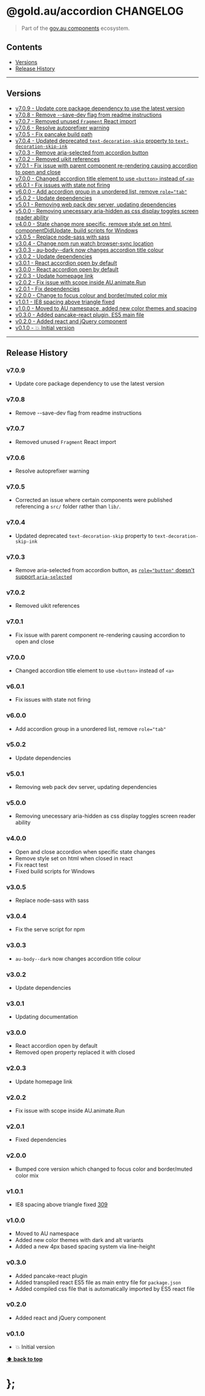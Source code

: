 @gold.au/accordion CHANGELOG
======================

> Part of the [gov.au components](https://github.com/designsystemau/gold-design-system/) ecosystem.


## Contents

* [Versions](#install)
* [Release History](#release-history)


----------------------------------------------------------------------------------------------------------------------------------------------------------------


## Versions

* [v7.0.9 - Update core package dependency to use the latest version](#v709)
* [v7.0.8 - Remove --save-dev flag from readme instructions](#v708)
* [v7.0.7 - Removed unused `Fragment` React import](#v707)
* [v7.0.6 - Resolve autoprefixer warning](#v706)
* [v7.0.5 - Fix pancake build path](#v705)
* [v7.0.4 - Updated deprecated `text-decoration-skip` property to `text-decoration-skip-ink`](#v704)
* [v7.0.3 - Remove aria-selected from accordion button](#v703)
* [v7.0.2 - Removed uikit references](#v702)
* [v7.0.1 - Fix issue with parent component re-rendering causing accordion to open and close](#v701)
* [v7.0.0 - Changed accordion title element to use `<button>` instead of `<a>`](#v700)
* [v6.0.1 - Fix issues with state not firing](#v601)
* [v6.0.0 - Add accordion group in a unordered list, remove `role="tab"`](#v600)
* [v5.0.2 - Update dependencies](#v502)
* [v5.0.1 - Removing web pack dev server, updating dependencies](#v501)
* [v5.0.0 - Removing unecessary aria-hidden as css display toggles screen reader ability](#v500)
* [v4.0.0 - State change more specific, remove style set on html, componentDidUpdate, build scripts for Windows](#v400)
* [v3.0.5 - Replace node-sass with sass](#v305)
* [v3.0.4 - Change npm run watch browser-sync location](#v304)
* [v3.0.3 - au-body--dark now changes accordion title colour](#v303)
* [v3.0.2 - Update dependencies](#v302)
* [v3.0.1 - React accordion open by default](#v301)
* [v3.0.0 - React accordion open by default](#v300)
* [v2.0.3 - Update homepage link](#v203)
* [v2.0.2 - Fix issue with scope inside AU.animate.Run](#v202)
* [v2.0.1 - Fix dependencies](#v201)
* [v2.0.0 - Change to focus colour and border/muted color mix](#v200)
* [v1.0.1 - IE8 spacing above triangle fixed](#v101)
* [v1.0.0 - Moved to AU namespace, added new color themes and spacing](#v100)
* [v0.3.0 - Added pancake-react plugin, ES5 main file](#v030)
* [v0.2.0 - Added react and jQuery component](#v020)
* [v0.1.0 - 💥 Initial version](#v010)


----------------------------------------------------------------------------------------------------------------------------------------------------------------


## Release History

### v7.0.9

- Update core package dependency to use the latest version


### v7.0.8

- Remove --save-dev flag from readme instructions


### v7.0.7

- Removed unused `Fragment` React import


### v7.0.6

- Resolve autoprefixer warning


### v7.0.5

- Corrected an issue where certain components were published referencing a `src/` folder rather than `lib/`.


### v7.0.4

- Updated deprecated `text-decoration-skip` property to `text-decoration-skip-ink`


### v7.0.3

- Remove aria-selected from accordion button, as [`role="button"` doesn't support `aria-selected`](https://www.w3.org/TR/wai-aria-1.1/#button)


### v7.0.2

- Removed uikit references


### v7.0.1

- Fix issue with parent component re-rendering causing accordion to open and close


### v7.0.0

- Changed accordion title element to use `<button>` instead of `<a>`


### v6.0.1

- Fix issues with state not firing


### v6.0.0

- Add accordion group in a unordered list, remove `role="tab"`


### v5.0.2

- Update dependencies


### v5.0.1

- Removing web pack dev server, updating dependencies


### v5.0.0

- Removing unecessary aria-hidden as css display toggles screen reader ability


### v4.0.0

- Open and close accordion when specific state changes
- Remove style set on html when closed in react
- Fix react test
- Fixed build scripts for Windows


### v3.0.5

- Replace node-sass with sass


### v3.0.4

- Fix the serve script for npm


### v3.0.3

- `au-body--dark` now changes accordion title colour


### v3.0.2

- Update dependencies


### v3.0.1

- Updating documentation


### v3.0.0

- React accordion open by default
- Removed open property replaced it with closed


### v2.0.3

- Update homepage link


### v2.0.2

- Fix issue with scope inside AU.animate.Run


### v2.0.1

- Fixed dependencies


### v2.0.0

- Bumped core version which changed to focus color and border/muted color mix


### v1.0.1

- IE8 spacing above triangle fixed [309](https://github.com/designsystemau/gold-design-system/issues/309)


### v1.0.0

- Moved to AU namespace
- Added new color themes with dark and alt variants
- Added a new 4px based spacing system via line-height


### v0.3.0

- Added pancake-react plugin
- Added transpiled react ES5 file as main entry file for `package.json`
- Added compiled css file that is automatically imported by ES5 react file


### v0.2.0

- Added react and jQuery component


### v0.1.0

- 💥 Initial version


**[⬆ back to top](#contents)**


# };
